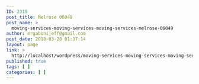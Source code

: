 ```yaml
---
ID: 2319
post_title: Melrose 06049
post_name: >
  moving-services-moving-services-moving-services-melrose-06049
author: mrgabonijeff@gmail.com
post_date: 2018-03-28 01:37:14
layout: page
link: >
  http://localhost/wordpress/moving-services-moving-services-moving-services-melrose-06049/
published: true
tags: [ ]
categories: [ ]
---
```

